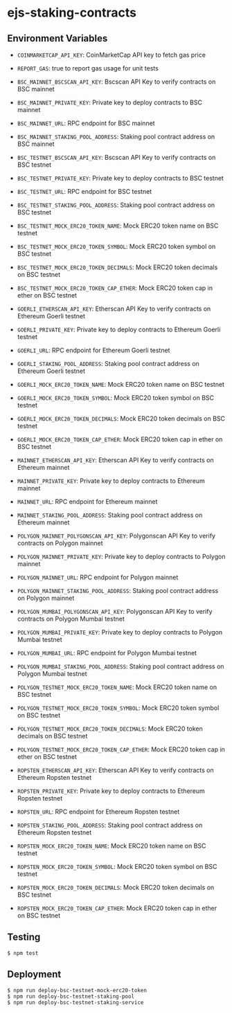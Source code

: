 # ejs-staking-contracts

## Environment Variables

-   `COINMARKETCAP_API_KEY`: CoinMarketCap API key to fetch gas price
-   `REPORT_GAS`: true to report gas usage for unit tests

-   `BSC_MAINNET_BSCSCAN_API_KEY`: Bscscan API Key to verify contracts on BSC mainnet
-   `BSC_MAINNET_PRIVATE_KEY`: Private key to deploy contracts to BSC mainnet
-   `BSC_MAINNET_URL`: RPC endpoint for BSC mainnet
-   `BSC_MAINNET_STAKING_POOL_ADDRESS`: Staking pool contract address on BSC mainnet

-   `BSC_TESTNET_BSCSCAN_API_KEY`: Bscscan API Key to verify contracts on BSC testnet
-   `BSC_TESTNET_PRIVATE_KEY`: Private key to deploy contracts to BSC testnet
-   `BSC_TESTNET_URL`: RPC endpoint for BSC testnet
-   `BSC_TESTNET_STAKING_POOL_ADDRESS`: Staking pool contract address on BSC testnet
-   `BSC_TESTNET_MOCK_ERC20_TOKEN_NAME`: Mock ERC20 token name on BSC testnet
-   `BSC_TESTNET_MOCK_ERC20_TOKEN_SYMBOL`: Mock ERC20 token symbol on BSC testnet
-   `BSC_TESTNET_MOCK_ERC20_TOKEN_DECIMALS`: Mock ERC20 token decimals on BSC testnet
-   `BSC_TESTNET_MOCK_ERC20_TOKEN_CAP_ETHER`: Mock ERC20 token cap in ether on BSC testnet

-   `GOERLI_ETHERSCAN_API_KEY`: Etherscan API Key to verify contracts on Ethereum Goerli testnet
-   `GOERLI_PRIVATE_KEY`: Private key to deploy contracts to Ethereum Goerli testnet
-   `GOERLI_URL`: RPC endpoint for Ethereum Goerli testnet
-   `GOERLI_STAKING_POOL_ADDRESS`: Staking pool contract address on Ethereum Goerli testnet
-   `GOERLI_MOCK_ERC20_TOKEN_NAME`: Mock ERC20 token name on BSC testnet
-   `GOERLI_MOCK_ERC20_TOKEN_SYMBOL`: Mock ERC20 token symbol on BSC testnet
-   `GOERLI_MOCK_ERC20_TOKEN_DECIMALS`: Mock ERC20 token decimals on BSC testnet
-   `GOERLI_MOCK_ERC20_TOKEN_CAP_ETHER`: Mock ERC20 token cap in ether on BSC testnet

-   `MAINNET_ETHERSCAN_API_KEY`: Etherscan API Key to verify contracts on Ethereum mainnet
-   `MAINNET_PRIVATE_KEY`: Private key to deploy contracts to Ethereum mainnet
-   `MAINNET_URL`: RPC endpoint for Ethereum mainnet
-   `MAINNET_STAKING_POOL_ADDRESS`: Staking pool contract address on Ethereum mainnet

-   `POLYGON_MAINNET_POLYGONSCAN_API_KEY`: Polygonscan API Key to verify contracts on Polygon mainnet
-   `POLYGON_MAINNET_PRIVATE_KEY`: Private key to deploy contracts to Polygon mainnet
-   `POLYGON_MAINNET_URL`: RPC endpoint for Polygon mainnet
-   `POLYGON_MAINNET_STAKING_POOL_ADDRESS`: Staking pool contract address on Polygon mainnet

-   `POLYGON_MUMBAI_POLYGONSCAN_API_KEY`: Polygonscan API Key to verify contracts on Polygon Mumbai testnet
-   `POLYGON_MUMBAI_PRIVATE_KEY`: Private key to deploy contracts to Polygon Mumbai testnet
-   `POLYGON_MUMBAI_URL`: RPC endpoint for Polygon Mumbai testnet
-   `POLYGON_MUMBAI_STAKING_POOL_ADDRESS`: Staking pool contract address on Polygon Mumbai testnet
-   `POLYGON_TESTNET_MOCK_ERC20_TOKEN_NAME`: Mock ERC20 token name on BSC testnet
-   `POLYGON_TESTNET_MOCK_ERC20_TOKEN_SYMBOL`: Mock ERC20 token symbol on BSC testnet
-   `POLYGON_TESTNET_MOCK_ERC20_TOKEN_DECIMALS`: Mock ERC20 token decimals on BSC testnet
-   `POLYGON_TESTNET_MOCK_ERC20_TOKEN_CAP_ETHER`: Mock ERC20 token cap in ether on BSC testnet

-   `ROPSTEN_ETHERSCAN_API_KEY`: Etherscan API Key to verify contracts on Ethereum Ropsten testnet
-   `ROPSTEN_PRIVATE_KEY`: Private key to deploy contracts to Ethereum Ropsten testnet
-   `ROPSTEN_URL`: RPC endpoint for Ethereum Ropsten testnet
-   `ROPSTEN_STAKING_POOL_ADDRESS`: Staking pool contract address on Ethereum Ropsten testnet
-   `ROPSTEN_MOCK_ERC20_TOKEN_NAME`: Mock ERC20 token name on BSC testnet
-   `ROPSTEN_MOCK_ERC20_TOKEN_SYMBOL`: Mock ERC20 token symbol on BSC testnet
-   `ROPSTEN_MOCK_ERC20_TOKEN_DECIMALS`: Mock ERC20 token decimals on BSC testnet
-   `ROPSTEN_MOCK_ERC20_TOKEN_CAP_ETHER`: Mock ERC20 token cap in ether on BSC testnet

## Testing

```console
$ npm test
```

## Deployment

```console
$ npm run deploy-bsc-testnet-mock-erc20-token
$ npm run deploy-bsc-testnet-staking-pool
$ npm run deploy-bsc-testnet-staking-service
```
